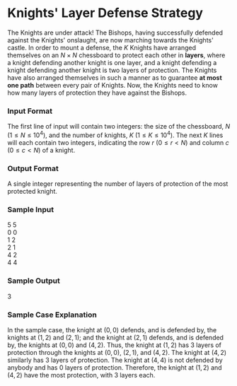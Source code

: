 # Knights' Layer Defense Strategy

The Knights are under attack! The Bishops, having successfully defended against the Knights' onslaught, are now marching towards the Knights' castle. In order to mount a defense, the $K$ Knights have arranged themselves on an $N \times N$ chessboard to protect each other in **layers**, where a knight defending another knight is one layer, and a knight defending a knight defending another knight is two layers of protection. The Knights have also arranged themselves in such a manner as to guarantee **at most one path** between every pair of Knights.  Now, the Knights need to know how many layers of protection they have against the Bishops.

### Input Format

The first line of input will contain two integers: the size of the chessboard, $N$ $\left(1 \leq N \leq 10^4 \right)$, and the number of knights, $K$ $\left(1 \leq K \leq 10^4 \right)$. The next $K$ lines will each contain two integers, indicating the row $r$ $\left(0 \leq r < N \right)$ and column $c$ $\left(0 \leq c < N \right)$ of a knight.

### Output Format

A single integer representing the number of layers of protection of the most protected knight.

### Sample Input

$5$ $5$  
$0$ $0$  
$1$ $2$  
$2$ $1$  
$4$ $2$  
$4$ $4$

### Sample Output

$3$

### Sample Case Explanation

In the sample case, the knight at $\left(0, 0 \right)$ defends, and is defended by, the knights at $\left(1, 2 \right)$ and $\left(2, 1 \right)$; and the knight at $\left(2, 1 \right)$ defends, and is defended by, the knights at $\left(0, 0 \right)$ and $\left(4, 2 \right)$. Thus, the knight at $\left(1, 2 \right)$ has 3 layers of protection through the knights at $\left(0, 0 \right)$, $\left(2, 1 \right)$, and $\left(4, 2 \right)$. The knight at $\left(4, 2 \right)$ similarly has 3 layers of protection. The knight at $\left(4, 4 \right)$ is not defended by anybody and has 0 layers of protection. Therefore, the knight at $\left(1, 2 \right)$ and $\left(4, 2 \right)$ have the most protection, with 3 layers each.
